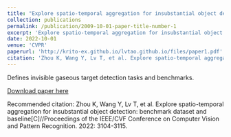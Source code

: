 ```yaml
---
title: "Explore spatio-temporal aggregation for insubstantial object detection: benchmark dataset and baselin"
collection: publications
permalink: /publication/2009-10-01-paper-title-number-1
excerpt: 'Explore spatio-temporal aggregation for insubstantial object detection: benchmark dataset and baselin'
date: 2022-10-01
venue: 'CVPR'
paperurl: 'http://krito-ex.github.io/lvtao.github.io/files/paper1.pdf'
citation: 'Zhou K, Wang Y, Lv T, et al. Explore spatio-temporal aggregation for insubstantial object detection: benchmark dataset and baseline[C]//Proceedings of the IEEE/CVF Conference on Computer Vision and Pattern Recognition. 2022: 3104-3115.'
---
```

Defines invisible gaseous target detection tasks and benchmarks.

[Download paper here](http://academicpages.github.io/files/paper1.pdf)

Recommended citation: Zhou K, Wang Y, Lv T, et al. Explore spatio-temporal aggregation for insubstantial object detection: benchmark dataset and baseline[C]//Proceedings of the IEEE/CVF Conference on Computer Vision and Pattern Recognition. 2022: 3104-3115.
